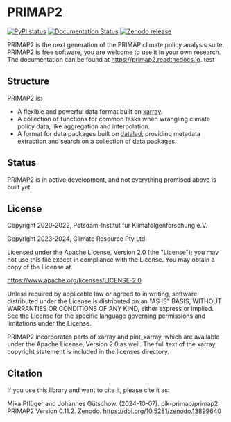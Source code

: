 # PRIMAP2

[![PyPI status](https://img.shields.io/pypi/v/primap2.svg)](https://pypi.python.org/pypi/primap2)
[![Documentation Status](https://readthedocs.org/projects/primap2/badge/?version=main)](https://primap2.readthedocs.io/en/stable/?badge=main)
[![Zenodo release](https://zenodo.org/badge/DOI/10.5281/zenodo.4535902.svg)](https://doi.org/10.5281/zenodo.4535902)

PRIMAP2 is the next generation of the PRIMAP climate policy analysis suite.
PRIMAP2 is free software, you are welcome to use it in your own research.
The documentation can be found at <https://primap2.readthedocs.io>.
test
## Structure

PRIMAP2 is:
 - A flexible and powerful data format built on [xarray](https://xarray.pydata.org).
 - A collection of functions for common tasks when wrangling climate policy
   data, like aggregation and interpolation.
 - A format for data packages built on [datalad](https://www.datalad.org), providing
   metadata extraction and search on a collection of data packages.

## Status

PRIMAP2 is in active development, and not everything promised above is built
yet.

## License

Copyright 2020-2022, Potsdam-Institut für Klimafolgenforschung e.V.

Copyright 2023-2024, Climate Resource Pty Ltd

Licensed under the Apache License, Version 2.0 (the "License"); you may not use this
file except in compliance with the License. You may obtain a copy of the License at

<https://www.apache.org/licenses/LICENSE-2.0>

Unless required by applicable law or agreed to in writing, software distributed under
the License is distributed on an "AS IS" BASIS, WITHOUT WARRANTIES OR CONDITIONS OF ANY
KIND, either express or implied. See the License for the specific language governing
permissions and limitations under the License.

PRIMAP2 incorporates parts of xarray and pint_xarray, which are available under the
Apache License, Version 2.0 as well. The full text of the xarray copyright statement is
included in the licenses directory.

## Citation

If you use this library and want to cite it, please cite it as:

Mika Pflüger and Johannes Gütschow. (2024-10-07).
pik-primap/primap2: PRIMAP2 Version 0.11.2.
Zenodo. https://doi.org/10.5281/zenodo.13899640
